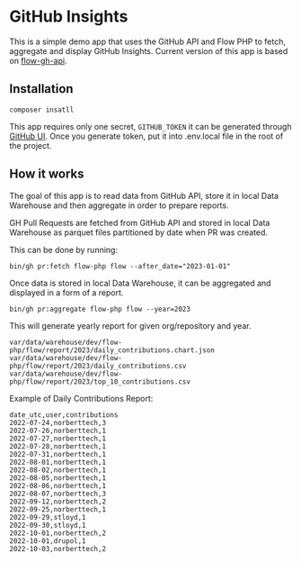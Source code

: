 # GitHub Insights 

This is a simple demo app that uses the GitHub API and Flow PHP to fetch, aggregate and display GitHub Insights. 
Current version of this app is based on [flow-gh-api](https://github.com/stloyd/flow-gh-api).

## Installation

```shell
composer insatll
```

This app requires only one secret, `GITHUB_TOKEN` it can be generated through [GitHub UI](https://github.com/settings/tokens).
Once you generate token, put it into .env.local file in the root of the project.

## How it works 

The goal of this app is to read data from GitHub API, store it in local Data Warehouse and then aggregate in order 
to prepare reports. 

GH Pull Requests are fetched from GitHub API and stored in local Data Warehouse as parquet files partitioned by date
when PR was created.

This can be done by running: 

```shell
bin/gh pr:fetch flow-php flow --after_date="2023-01-01"
```

Once data is stored in local Data Warehouse, it can be aggregated and displayed in a form of a report. 

```shell
bin/gh pr:aggregate flow-php flow --year=2023
```

This will generate yearly report for given org/repository and year. 

```
var/data/warehouse/dev/flow-php/flow/report/2023/daily_contributions.chart.json
var/data/warehouse/dev/flow-php/flow/report/2023/daily_contributions.csv
var/data/warehouse/dev/flow-php/flow/report/2023/top_10_contributions.csv
```

Example of Daily Contributions Report:

```CSV
date_utc,user,contributions
2022-07-24,norberttech,3
2022-07-26,norberttech,1
2022-07-27,norberttech,1
2022-07-28,norberttech,1
2022-07-31,norberttech,1
2022-08-01,norberttech,1
2022-08-02,norberttech,1
2022-08-05,norberttech,1
2022-08-06,norberttech,1
2022-08-07,norberttech,3
2022-09-12,norberttech,2
2022-09-25,norberttech,1
2022-09-29,stloyd,1
2022-09-30,stloyd,1
2022-10-01,norberttech,2
2022-10-01,drupol,1
2022-10-03,norberttech,2
```